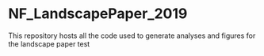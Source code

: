 # NF_LandscapePaper_2019
This repository hosts all the code used to generate analyses and figures for the landscape paper
test
